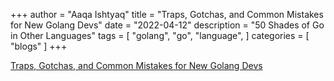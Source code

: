 +++
author = "Aaqa Ishtyaq"
title = "Traps, Gotchas, and Common Mistakes for New Golang Devs"
date = "2022-04-12"
description = "50 Shades of Go in Other Languages"
tags = [
  "golang",
  "go",
  "language",
]
categories = [
  "blogs"
]
+++


[Traps, Gotchas, and Common Mistakes for New Golang Devs](https://devs.cloudimmunity.com/gotchas-and-common-mistakes-in-go-golang)
